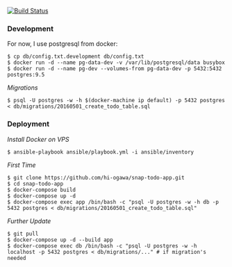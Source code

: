 [![Build Status](http://jenkins.hiogawa.net/buildStatus/icon?job=snap_todo_app)](http://jenkins.hiogawa.net/job/snap_todo_app/)

### Development

For now, I use postgresql from docker:

```
$ cp db/config.txt.development db/config.txt
$ docker run -d --name pg-data-dev -v /var/lib/postgresql/data busybox
$ docker run -d --name pg-dev --volumes-from pg-data-dev -p 5432:5432 postgres:9.5
```

_Migrations_

```
$ psql -U postgres -w -h $(docker-machine ip default) -p 5432 postgres < db/migrations/20160501_create_todo_table.sql
```

### Deployment

_Install Docker on VPS_

```
$ ansible-playbook ansible/playbook.yml -i ansible/inventory
```

_First Time_

```
$ git clone https://github.com/hi-ogawa/snap-todo-app.git
$ cd snap-todo-app
$ docker-compose build
$ docker-compose up -d
$ docker-compose exec app /bin/bash -c "psql -U postgres -w -h db -p 5432 postgres < db/migrations/20160501_create_todo_table.sql"
```

_Further Update_

```
$ git pull
$ docker-compose up -d --build app
$ docker-compose exec db /bin/bash -c "psql -U postgres -w -h localhost -p 5432 postgres < db/migrations/..." # if migration's needed
```
